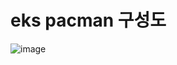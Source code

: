 # eks pacman 구성도
![image](https://user-images.githubusercontent.com/69024896/138207893-e649c5f4-205a-414d-a347-5c8a61d82747.png)
